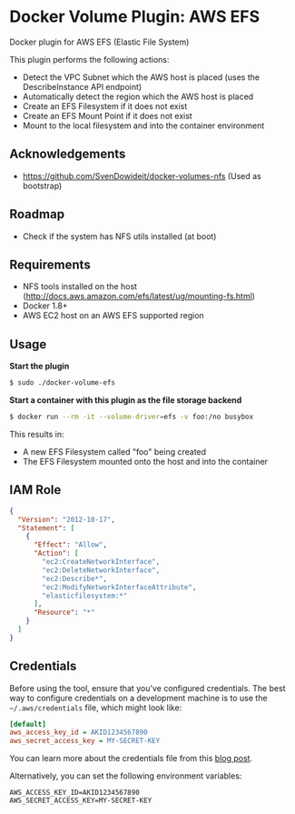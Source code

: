 # Docker Volume Plugin: AWS EFS

Docker plugin for AWS EFS (Elastic File System)

This plugin performs the following actions:

* Detect the VPC Subnet which the AWS host is placed (uses the DescribeInstance API endpoint)
* Automatically detect the region which the AWS host is placed
* Create an EFS Filesystem if it does not exist
* Create an EFS Mount Point if it does not exist
* Mount to the local filesystem and into the container environment

## Acknowledgements

* https://github.com/SvenDowideit/docker-volumes-nfs (Used as bootstrap)

## Roadmap

* Check if the system has NFS utils installed (at boot)

## Requirements

* NFS tools installed on the host (http://docs.aws.amazon.com/efs/latest/ug/mounting-fs.html)
* Docker 1.8+
* AWS EC2 host on an AWS EFS supported region

## Usage

**Start the plugin**

```bash
$ sudo ./docker-volume-efs
```

**Start a container with this plugin as the file storage backend**

```bash
$ docker run --rm -it --volume-driver=efs -v foo:/no busybox
```

This results in:

* A new EFS Filesystem called "foo" being created
* The EFS Filesystem mounted onto the host and into the container

## IAM Role

```json
{
  "Version": "2012-10-17",
  "Statement": [
    {
      "Effect": "Allow",
      "Action": [
        "ec2:CreateNetworkInterface",
        "ec2:DeleteNetworkInterface",
        "ec2:Describe*",
        "ec2:ModifyNetworkInterfaceAttribute",
        "elasticfilesystem:*"
      ],
      "Resource": "*"
    }
  ]
}
```

## Credentials

Before using the tool, ensure that you've configured credentials. The best
way to configure credentials on a development machine is to use the
`~/.aws/credentials` file, which might look like:

```ini
[default]
aws_access_key_id = AKID1234567890
aws_secret_access_key = MY-SECRET-KEY
```

You can learn more about the credentials file from this
[blog post](http://blogs.aws.amazon.com/security/post/Tx3D6U6WSFGOK2H/A-New-and-Standardized-Way-to-Manage-Credentials-in-the-AWS-SDKs).

Alternatively, you can set the following environment variables:

```
AWS_ACCESS_KEY_ID=AKID1234567890
AWS_SECRET_ACCESS_KEY=MY-SECRET-KEY
```

